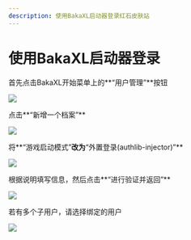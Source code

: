 ```yaml
---
description: 使用BakaXL启动器登录红石皮肤站
---
```


# 使用BakaXL启动器登录

首先点击BakaXL开始菜单上的**“用户管理”**按钮

![](/.gitbook/assets/7DD@\(0H9U22]\`HA0D2\{{YO1\(1\).png)

点击**“新增一个档案”**

![](/.gitbook/assets/]E8STZ{DPK1I996\[C}AN\_HU\(1\).png)

将**“游戏启动模式”**改为**“外置登录(authlib-injector)”**

![](/.gitbook/assets/EQJ7R46ZIT8C\~}E2VK\`GAP7\(1\).png)

根据说明填写信息，然后点击**“进行验证并返回”**

![](/.gitbook/assets/6C1@$RQS}P$SV]EA@V\~$K\~S\(1\).png)

若有多个子用户，请选择绑定的用户

![](/.gitbook/assets/S7}SX65@\)9}0Q4X5\`NYZ6QP\(1\).png)
